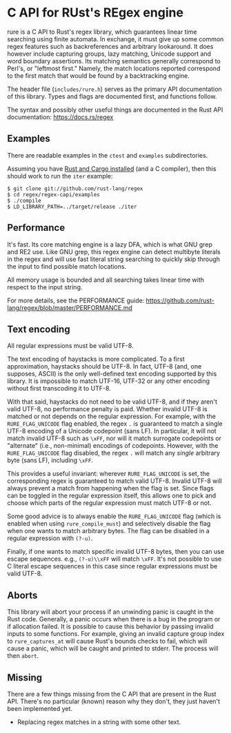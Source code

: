 C API for RUst's REgex engine
=============================
rure is a C API to Rust's regex library, which guarantees linear time
searching using finite automata. In exchange, it must give up some common
regex features such as backreferences and arbitrary lookaround. It does
however include capturing groups, lazy matching, Unicode support and word
boundary assertions. Its matching semantics generally correspond to Perl's,
or "leftmost first." Namely, the match locations reported correspond to the
first match that would be found by a backtracking engine.

The header file (`includes/rure.h`) serves as the primary API documentation of
this library. Types and flags are documented first, and functions follow.

The syntax and possibly other useful things are documented in the Rust
API documentation: https://docs.rs/regex


Examples
--------
There are readable examples in the `ctest` and `examples` subdirectories.

Assuming you have
[Rust and Cargo installed](https://www.rust-lang.org/downloads.html)
(and a C compiler), then this should work to run the `iter` example:

```
$ git clone git://github.com/rust-lang/regex
$ cd regex/regex-capi/examples
$ ./compile
$ LD_LIBRARY_PATH=../target/release ./iter
```


Performance
-----------
It's fast. Its core matching engine is a lazy DFA, which is what GNU grep
and RE2 use. Like GNU grep, this regex engine can detect multibyte literals
in the regex and will use fast literal string searching to quickly skip
through the input to find possible match locations.

All memory usage is bounded and all searching takes linear time with respect
to the input string.

For more details, see the PERFORMANCE guide:
https://github.com/rust-lang/regex/blob/master/PERFORMANCE.md


Text encoding
-------------
All regular expressions must be valid UTF-8.

The text encoding of haystacks is more complicated. To a first
approximation, haystacks should be UTF-8. In fact, UTF-8 (and, one
supposes, ASCII) is the only well-defined text encoding supported by this
library. It is impossible to match UTF-16, UTF-32 or any other encoding
without first transcoding it to UTF-8.

With that said, haystacks do not need to be valid UTF-8, and if they aren't
valid UTF-8, no performance penalty is paid. Whether invalid UTF-8 is
matched or not depends on the regular expression. For example, with the
`RURE_FLAG_UNICODE` flag enabled, the regex `.` is guaranteed to match a
single UTF-8 encoding of a Unicode codepoint (sans LF). In particular,
it will not match invalid UTF-8 such as `\xFF`, nor will it match surrogate
codepoints or "alternate" (i.e., non-minimal) encodings of codepoints.
However, with the `RURE_FLAG_UNICODE` flag disabled, the regex `.` will match
any *single* arbitrary byte (sans LF), including `\xFF`.

This provides a useful invariant: wherever `RURE_FLAG_UNICODE` is set, the
corresponding regex is guaranteed to match valid UTF-8. Invalid UTF-8 will
always prevent a match from happening when the flag is set. Since flags can be
toggled in the regular expression itself, this allows one to pick and choose
which parts of the regular expression must match UTF-8 or not.

Some good advice is to always enable the `RURE_FLAG_UNICODE` flag (which is
enabled when using `rure_compile_must`) and selectively disable the flag when
one wants to match arbitrary bytes. The flag can be disabled in a regular
expression with `(?-u)`.

Finally, if one wants to match specific invalid UTF-8 bytes, then you can
use escape sequences. e.g., `(?-u)\\xFF` will match `\xFF`. It's not
possible to use C literal escape sequences in this case since regular
expressions must be valid UTF-8.


Aborts
------
This library will abort your process if an unwinding panic is caught in the
Rust code. Generally, a panic occurs when there is a bug in the program or
if allocation failed. It is possible to cause this behavior by passing
invalid inputs to some functions. For example, giving an invalid capture
group index to `rure_captures_at` will cause Rust's bounds checks to fail,
which will cause a panic, which will be caught and printed to stderr. The
process will then `abort`.


Missing
-------
There are a few things missing from the C API that are present in the Rust API.
There's no particular (known) reason why they don't, they just haven't been
implemented yet.

* Replacing regex matches in a string with some other text.
